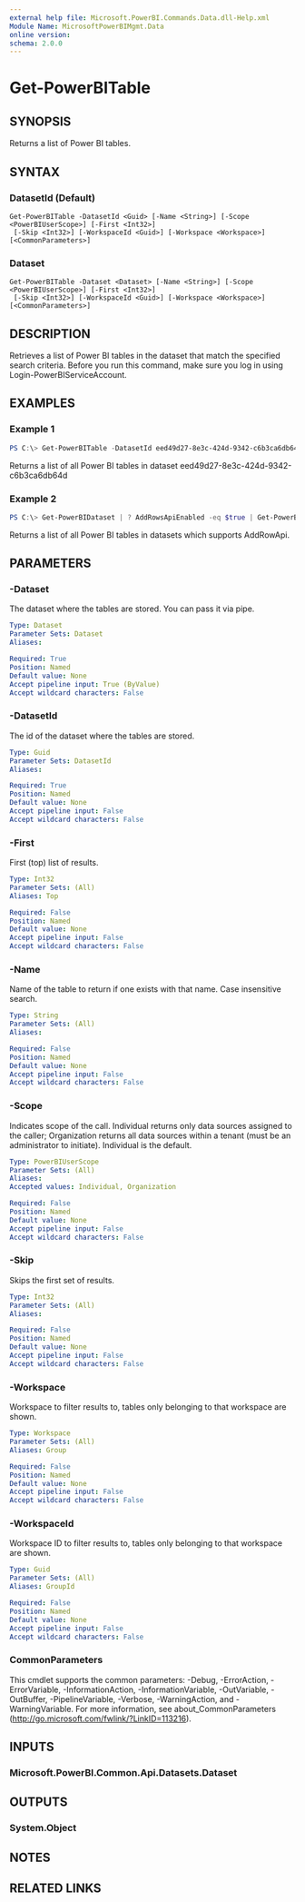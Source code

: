 ```yaml
---
external help file: Microsoft.PowerBI.Commands.Data.dll-Help.xml
Module Name: MicrosoftPowerBIMgmt.Data
online version:
schema: 2.0.0
---
```


# Get-PowerBITable

## SYNOPSIS
Returns a list of Power BI tables.

## SYNTAX

### DatasetId (Default)
```
Get-PowerBITable -DatasetId <Guid> [-Name <String>] [-Scope <PowerBIUserScope>] [-First <Int32>]
 [-Skip <Int32>] [-WorkspaceId <Guid>] [-Workspace <Workspace>] [<CommonParameters>]
```

### Dataset
```
Get-PowerBITable -Dataset <Dataset> [-Name <String>] [-Scope <PowerBIUserScope>] [-First <Int32>]
 [-Skip <Int32>] [-WorkspaceId <Guid>] [-Workspace <Workspace>] [<CommonParameters>]
```

## DESCRIPTION
Retrieves a list of Power BI tables in the dataset that match the specified search criteria.
Before you run this command, make sure you log in using Login-PowerBIServiceAccount. 

## EXAMPLES

### Example 1
```powershell
PS C:\> Get-PowerBITable -DatasetId eed49d27-8e3c-424d-9342-c6b3ca6db64d
```

Returns a list of all Power BI tables in dataset eed49d27-8e3c-424d-9342-c6b3ca6db64d

### Example 2
```powershell
PS C:\> Get-PowerBIDataset | ? AddRowsApiEnabled -eq $true | Get-PowerBITable
```

Returns a list of all Power BI tables in datasets which supports AddRowApi.

## PARAMETERS

### -Dataset
The dataset where the tables are stored. You can pass it via pipe.

```yaml
Type: Dataset
Parameter Sets: Dataset
Aliases:

Required: True
Position: Named
Default value: None
Accept pipeline input: True (ByValue)
Accept wildcard characters: False
```

### -DatasetId
The id of the dataset where the tables are stored.

```yaml
Type: Guid
Parameter Sets: DatasetId
Aliases:

Required: True
Position: Named
Default value: None
Accept pipeline input: False
Accept wildcard characters: False
```

### -First
First (top) list of results.

```yaml
Type: Int32
Parameter Sets: (All)
Aliases: Top

Required: False
Position: Named
Default value: None
Accept pipeline input: False
Accept wildcard characters: False
```

### -Name
Name of the table to return if one exists with that name. Case insensitive search.

```yaml
Type: String
Parameter Sets: (All)
Aliases:

Required: False
Position: Named
Default value: None
Accept pipeline input: False
Accept wildcard characters: False
```

### -Scope
Indicates scope of the call. Individual returns only data sources assigned to the caller; Organization returns all data sources within a tenant (must be an administrator to initiate). Individual is the default.

```yaml
Type: PowerBIUserScope
Parameter Sets: (All)
Aliases:
Accepted values: Individual, Organization

Required: False
Position: Named
Default value: None
Accept pipeline input: False
Accept wildcard characters: False
```

### -Skip
Skips the first set of results.

```yaml
Type: Int32
Parameter Sets: (All)
Aliases:

Required: False
Position: Named
Default value: None
Accept pipeline input: False
Accept wildcard characters: False
```

### -Workspace
Workspace to filter results to, tables only belonging to that workspace are shown.

```yaml
Type: Workspace
Parameter Sets: (All)
Aliases: Group

Required: False
Position: Named
Default value: None
Accept pipeline input: False
Accept wildcard characters: False
```

### -WorkspaceId
Workspace ID to filter results to, tables only belonging to that workspace are shown.

```yaml
Type: Guid
Parameter Sets: (All)
Aliases: GroupId

Required: False
Position: Named
Default value: None
Accept pipeline input: False
Accept wildcard characters: False
```

### CommonParameters
This cmdlet supports the common parameters: -Debug, -ErrorAction, -ErrorVariable, -InformationAction, -InformationVariable, -OutVariable, -OutBuffer, -PipelineVariable, -Verbose, -WarningAction, and -WarningVariable. For more information, see about_CommonParameters (http://go.microsoft.com/fwlink/?LinkID=113216).

## INPUTS

### Microsoft.PowerBI.Common.Api.Datasets.Dataset

## OUTPUTS

### System.Object

## NOTES

## RELATED LINKS

